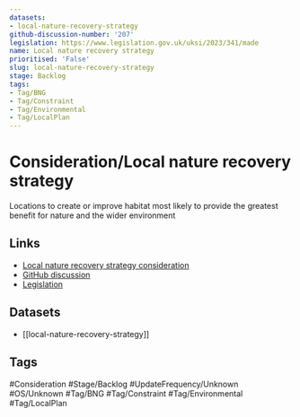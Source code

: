 ```yaml
---
datasets:
- local-nature-recovery-strategy
github-discussion-number: '207'
legislation: https://www.legislation.gov.uk/uksi/2023/341/made
name: Local nature recovery strategy
prioritised: 'False'
slug: local-nature-recovery-strategy
stage: Backlog
tags:
- Tag/BNG
- Tag/Constraint
- Tag/Environmental
- Tag/LocalPlan
---
```


# Consideration/Local nature recovery strategy

Locations to create or improve habitat most likely to provide the greatest benefit for nature and the wider environment

## Links

* [Local nature recovery strategy consideration](https://design.planning.data.gov.uk/planning-consideration/local-nature-recovery-strategy)
* [GitHub discussion](https://github.com/digital-land/data-standards-backlog/discussions/207)
* [Legislation](https://www.legislation.gov.uk/uksi/2023/341/made)

## Datasets

* [[local-nature-recovery-strategy]]

## Tags

#Consideration #Stage/Backlog #UpdateFrequency/Unknown #OS/Unknown #Tag/BNG #Tag/Constraint #Tag/Environmental #Tag/LocalPlan